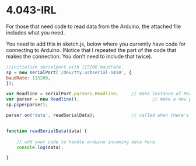 # 4.043-IRL


For those that need code to read data from the Arduino, the attached file includes what you need. 

You need to add this in sketch.js, below where you currently have code for connecting to Arduino. (Notice that I repeated the part of the code that makes the connection. You don't need to include that twice). 


```javascript
//initialize serialport with 115200 baudrate.
sp = new serialPort('/dev/tty.usbserial-1410', {
baudRate: 115200,
});

var Readline = serialPort.parsers.Readline;	    // make instance of Readline parser
var parser = new Readline();					        // make a new parser to read ASCII lines
sp.pipe(parser);	

parser.on('data', readSerialData);              // called when there's new data incoming


function readSerialData(data) {    
    
    // add your code to handle arduino incoming data here
    console.log(data);

}
```

